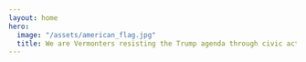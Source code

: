 ```yaml
---
layout: home
hero:
  image: "/assets/american_flag.jpg"
  title: We are Vermonters resisting the Trump agenda through civic action.
---
```


